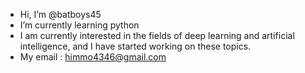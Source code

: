 -  Hi, I’m @batboys45
-  I’m currently learning python
-  I am currently interested in the fields of deep learning and artificial intelligence, and I have started working on these topics.
-  My email : himmo4346@gmail.com

<!---
batboys45/batboys45 is a ✨ special ✨ repository because its `README.md` (this file) appears on your GitHub profile.
You can click the Preview link to take a look at your changes.
--->
